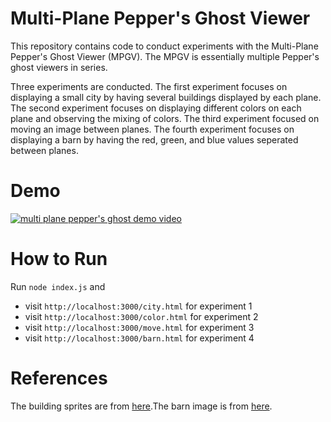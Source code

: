 # Multi-Plane Pepper's Ghost Viewer

This repository contains code to conduct experiments with the Multi-Plane Pepper's Ghost Viewer (MPGV). The MPGV is essentially multiple Pepper's ghost viewers in series.

Three experiments are conducted. The first experiment focuses on displaying a small city by having several buildings displayed by each plane. The second experiment focuses on displaying different colors on each plane and observing the mixing of colors. The third experiment focused on moving an image between planes. The fourth experiment focuses on displaying a barn by having the red, green, and blue values seperated between planes.

# Demo

[![multi plane pepper's ghost demo video](https://img.youtube.com/vi/f_CI8Ym-H74/0.jpg)](https://www.youtube.com/watch?v=f_CI8Ym-H74)

# How to Run

Run `node index.js` and

- visit `http://localhost:3000/city.html` for experiment 1
- visit `http://localhost:3000/color.html` for experiment 2
- visit `http://localhost:3000/move.html` for experiment 3
- visit `http://localhost:3000/barn.html` for experiment 4

# References

The building sprites are from [here](https://craftpix.net/freebies/free-city-backgrounds-pixel-art/).The barn image is from [here](https://en.wikipedia.org/wiki/File:Barns_grand_tetons.jpg).
